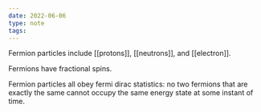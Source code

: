 ```yaml
---
date: 2022-06-06
type: note
tags: 
---
```


Fermion particles include [[protons]], [[neutrons]], and [[electron]].

Fermions have fractional spins.

Fermion particles all obey fermi dirac statistics: no two fermions that are exactly the same cannot occupy the same energy state at some instant of time.
